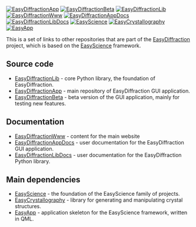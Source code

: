 [101]: https://img.shields.io/badge/App-blue?style=flat-square
[901]: https://github.com/easyscience/easyDiffractionApp
[102]: https://img.shields.io/badge/AppBeta-blue?style=flat-square
[902]: https://github.com/easyscience/EasyDiffractionBeta
[103]: https://img.shields.io/badge/Lib-blue?style=flat-square
[903]: https://github.com/easyscience/EasyDiffractionLib
[104]: https://img.shields.io/badge/Website-olive?style=flat-square
[904]: https://github.com/easyscience/EasyDiffractionWww
[105]: https://img.shields.io/badge/App_Docs-olive?style=flat-square
[905]: https://github.com/easyscience/EasyDiffractionAppDocs
[106]: https://img.shields.io/badge/Lib_Docs-olive?style=flat-square
[906]: https://github.com/easyscience/EasyDiffractionLibDocs
[107]: https://img.shields.io/badge/EasyScience-sienna?style=flat-square
[907]: https://github.com/easyscience/EasyScience
[108]: https://img.shields.io/badge/EasyCrystallography-sienna?style=flat-square
[908]: https://github.com/easyscience/easyCrystallography
[109]: https://img.shields.io/badge/EasyApp-sienna?style=flat-square
[909]: https://github.com/easyscience/easyApp

[![EasyDiffractionApp][101]][901] [![EasyDiffractionBeta][102]][902] [![EasyDiffractionLib][103]][903] [![EasyDiffractionWww][104]][904] [![EasyDiffractionAppDocs][105]][905] [![EasyDiffractionLibDocs][106]][906] [![EasyScience][107]][907] [![EasyCrystallography][108]][908] [![EasyApp][109]][909]

This is a set of links to other repositories that are part of the [EasyDiffraction](https://easydiffraction.org) project, which is based on the [EasyScience](https://easyscience.software) framework.

## Source code

* [EasyDiffractionLib](https://github.com/EasyScience/ЕasyDiffractionLib) - core Python library, the foundation of EasyDiffraction. 
* [EasyDiffractionApp](https://github.com/EasyScience/easyDiffractionApp) - main repository of EasyDiffraction GUI application.   
* [EasyDiffractionBeta](https://github.com/EasyScience/EasyDiffractionBeta) - beta version of the GUI application, mainly for testing new features.  

## Documentation

* [EasyDiffractionWww](https://github.com/EasyScience/EasyDiffractionWww) - content for the main website
* [EasyDiffractionAppDocs](https://github.com/EasyScience/EasyDiffractionAppDocs) - user documentation for the EasyDiffraction GUI application.  
* [EasyDiffractionLibDocs](https://github.com/EasyScience/EasyDiffractionLibDocs) - user documentation for the EasyDiffraction Python library.  

## Main dependencies

* [EasyScience](https://github.com/EasyScience/EasyScience) - the foundation of the EasyScience family of projects.
* [EasyCrystallography](https://github.com/EasyScience/easyCrystallography) - library for generating and manipulating crystal structures.  
* [EasyApp](https://github.com/EasyScience/easyApp) - application skeleton for the EasyScience framework, written in QML.  

